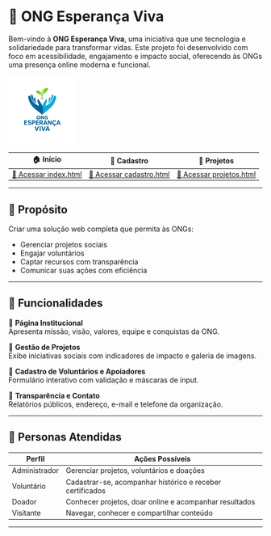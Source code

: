 # 💙 ONG Esperança Viva

Bem-vindo à **ONG Esperança Viva**, uma iniciativa que une tecnologia e solidariedade para transformar vidas. Este projeto foi desenvolvido com foco em acessibilidade, engajamento e impacto social, oferecendo às ONGs uma presença online moderna e funcional.

![Logo da ONG Esperança Viva](img/logo_ong.png)

| 🏠 Início | 📝 Cadastro | 📁 Projetos |
|----------|-------------|-------------|
| [🔗 Acessar index.html](./index.html) | [🔗 Acessar cadastro.html](./cadastro.html) | [🔗 Acessar projetos.html](./projetos.html) |

---

## 🌟 Propósito

Criar uma solução web completa que permita às ONGs:

- Gerenciar projetos sociais
- Engajar voluntários
- Captar recursos com transparência
- Comunicar suas ações com eficiência

---

## 🧩 Funcionalidades

🔹 **Página Institucional**  
Apresenta missão, visão, valores, equipe e conquistas da ONG.

🔹 **Gestão de Projetos**  
Exibe iniciativas sociais com indicadores de impacto e galeria de imagens.

🔹 **Cadastro de Voluntários e Apoiadores**  
Formulário interativo com validação e máscaras de input.

🔹 **Transparência e Contato**  
Relatórios públicos, endereço, e-mail e telefone da organização.

---

## 👥 Personas Atendidas

| Perfil        | Ações Possíveis                                         |
|---------------|---------------------------------------------------------|
| Administrador | Gerenciar projetos, voluntários e doações               |
| Voluntário    | Cadastrar-se, acompanhar histórico e receber certificados |
| Doador        | Conhecer projetos, doar online e acompanhar resultados  |
| Visitante     | Navegar, conhecer e compartilhar conteúdo               |
****
